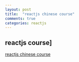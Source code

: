 ```yaml
---
layout: post
title:  "reactjs chinese course"
comments: true
categories: reactjs
---
```


## reactjs course]

[reactjs chinese course](https://doc.react-china.org/)


